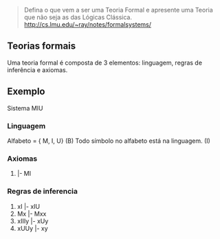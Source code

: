 > Defina o que vem a ser uma Teoria Formal e apresente uma Teoria que não seja as das Lógicas Clássica.
>http://cs.lmu.edu/~ray/notes/formalsystems/
## Teorias formais

Uma teoria formal é composta de 3 elementos: linguagem, regras de inferência e axiomas. 


## Exemplo
Sistema MIU
### Linguagem
Alfabeto = { M, I, U}
(B) Todo símbolo no alfabeto está na linguagem.
(I) 

### Axiomas
1. |- MI

### Regras de inferencia
1. xI |- xIU
2. Mx |- Mxx
3. xIIIy |- xUy
4. xUUy |- xy
